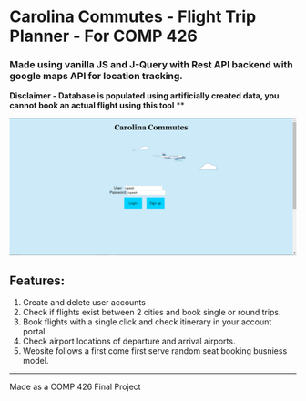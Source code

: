 # Carolina Commutes - Flight Trip Planner - For COMP 426

### Made using vanilla JS and J-Query with Rest API backend with google maps API for location tracking. 

**Disclaimer - Database is populated using artificially created data, you cannot book an actual flight using this tool** ** 


![Login](CarolinaC.PNG)


## Features:
1. Create and delete user accounts
1. Check if flights exist between 2 cities and book single or round trips. 
1. Book flights with a single click and check itinerary in your account portal. 
1. Check airport locations of departure and arrival airports.
1. Website follows a first come first serve random seat booking busniess model.  

*** 
Made as a COMP 426 Final Project
